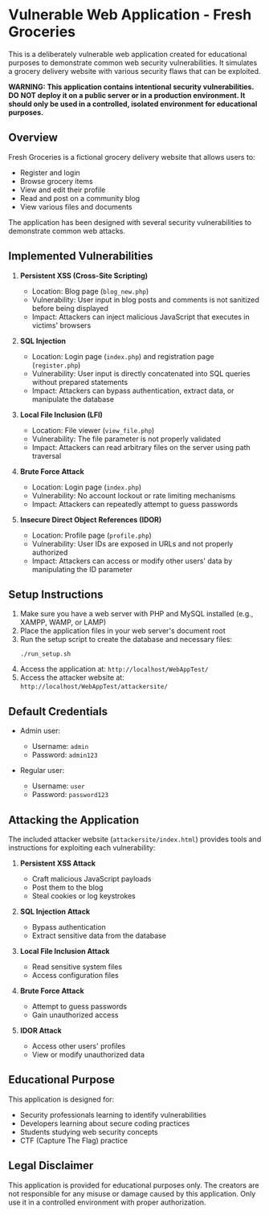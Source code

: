 # Vulnerable Web Application - Fresh Groceries

This is a deliberately vulnerable web application created for educational purposes to demonstrate common web security vulnerabilities. It simulates a grocery delivery website with various security flaws that can be exploited.

**WARNING: This application contains intentional security vulnerabilities. DO NOT deploy it on a public server or in a production environment. It should only be used in a controlled, isolated environment for educational purposes.**

## Overview

Fresh Groceries is a fictional grocery delivery website that allows users to:
- Register and login
- Browse grocery items
- View and edit their profile
- Read and post on a community blog
- View various files and documents

The application has been designed with several security vulnerabilities to demonstrate common web attacks.

## Implemented Vulnerabilities

1. **Persistent XSS (Cross-Site Scripting)**
   - Location: Blog page (`blog_new.php`)
   - Vulnerability: User input in blog posts and comments is not sanitized before being displayed
   - Impact: Attackers can inject malicious JavaScript that executes in victims' browsers

2. **SQL Injection**
   - Location: Login page (`index.php`) and registration page (`register.php`)
   - Vulnerability: User input is directly concatenated into SQL queries without prepared statements
   - Impact: Attackers can bypass authentication, extract data, or manipulate the database

3. **Local File Inclusion (LFI)**
   - Location: File viewer (`view_file.php`)
   - Vulnerability: The file parameter is not properly validated
   - Impact: Attackers can read arbitrary files on the server using path traversal

4. **Brute Force Attack**
   - Location: Login page (`index.php`)
   - Vulnerability: No account lockout or rate limiting mechanisms
   - Impact: Attackers can repeatedly attempt to guess passwords

5. **Insecure Direct Object References (IDOR)**
   - Location: Profile page (`profile.php`)
   - Vulnerability: User IDs are exposed in URLs and not properly authorized
   - Impact: Attackers can access or modify other users' data by manipulating the ID parameter

## Setup Instructions

1. Make sure you have a web server with PHP and MySQL installed (e.g., XAMPP, WAMP, or LAMP)
2. Place the application files in your web server's document root
3. Run the setup script to create the database and necessary files:
   ```
   ./run_setup.sh
   ```
4. Access the application at: `http://localhost/WebAppTest/`
5. Access the attacker website at: `http://localhost/WebAppTest/attackersite/`

## Default Credentials

- Admin user:
  - Username: `admin`
  - Password: `admin123`

- Regular user:
  - Username: `user`
  - Password: `password123`

## Attacking the Application

The included attacker website (`attackersite/index.html`) provides tools and instructions for exploiting each vulnerability:

1. **Persistent XSS Attack**
   - Craft malicious JavaScript payloads
   - Post them to the blog
   - Steal cookies or log keystrokes

2. **SQL Injection Attack**
   - Bypass authentication
   - Extract sensitive data from the database

3. **Local File Inclusion Attack**
   - Read sensitive system files
   - Access configuration files

4. **Brute Force Attack**
   - Attempt to guess passwords
   - Gain unauthorized access

5. **IDOR Attack**
   - Access other users' profiles
   - View or modify unauthorized data

## Educational Purpose

This application is designed for:
- Security professionals learning to identify vulnerabilities
- Developers learning about secure coding practices
- Students studying web security concepts
- CTF (Capture The Flag) practice

## Legal Disclaimer

This application is provided for educational purposes only. The creators are not responsible for any misuse or damage caused by this application. Only use it in a controlled environment with proper authorization.
